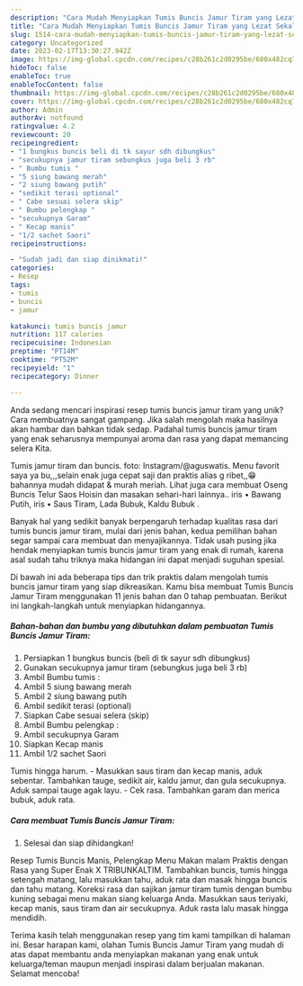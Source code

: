 ```yaml
---
description: "Cara Mudah Menyiapkan Tumis Buncis Jamur Tiram yang Lezat Sekali"
title: "Cara Mudah Menyiapkan Tumis Buncis Jamur Tiram yang Lezat Sekali"
slug: 1514-cara-mudah-menyiapkan-tumis-buncis-jamur-tiram-yang-lezat-sekali
category: Uncategorized
date: 2023-02-17T13:30:27.942Z
image: https://img-global.cpcdn.com/recipes/c28b261c2d0295be/680x482cq70/tumis-buncis-jamur-tiram-foto-resep-utama.jpg
hideToc: false
enableToc: true
enableTocContent: false
thumbnail: https://img-global.cpcdn.com/recipes/c28b261c2d0295be/680x482cq70/tumis-buncis-jamur-tiram-foto-resep-utama.jpg
cover: https://img-global.cpcdn.com/recipes/c28b261c2d0295be/680x482cq70/tumis-buncis-jamur-tiram-foto-resep-utama.jpg
author: Admin
authorAv: notfound
ratingvalue: 4.2
reviewcount: 20
recipeingredient:
- "1 bungkus buncis beli di tk sayur sdh dibungkus"
- "secukupnya jamur tiram sebungkus juga beli 3 rb"
- " Bumbu tumis "
- "5 siung bawang merah"
- "2 siung bawang putih"
- "sedikit terasi optional"
- " Cabe sesuai selera skip"
- " Bumbu pelengkap "
- "secukupnya Garam"
- " Kecap manis"
- "1/2 sachet Saori"
recipeinstructions:

- "Sudah jadi dan siap dinikmati!"
categories:
- Resep
tags:
- tumis
- buncis
- jamur

katakunci: tumis buncis jamur 
nutrition: 117 calories
recipecuisine: Indonesian
preptime: "PT14M"
cooktime: "PT52M"
recipeyield: "1"
recipecategory: Dinner

---
```





Anda sedang mencari inspirasi resep tumis buncis jamur tiram yang unik? Cara membuatnya sangat gampang. Jika salah mengolah maka hasilnya akan hambar dan bahkan tidak sedap. Padahal tumis buncis jamur tiram yang enak seharusnya mempunyai aroma dan rasa yang dapat memancing selera Kita.





Tumis jamur tiram dan buncis. foto: Instagram/@aguswatis. Menu favorit saya ya bu,,,selain enak juga cepat saji dan praktis alias g ribet,,😁 bahannya mudah didapat &amp; murah meriah. Lihat juga cara membuat Oseng Buncis Telur Saos Hoisin dan masakan sehari-hari lainnya.. iris • Bawang Putih, iris • Saus Tiram, Lada Bubuk, Kaldu Bubuk .

Banyak hal yang sedikit banyak berpengaruh terhadap kualitas rasa dari tumis buncis jamur tiram, mulai dari jenis bahan, kedua pemilihan bahan segar sampai cara membuat dan menyajikannya. Tidak usah pusing jika hendak menyiapkan tumis buncis jamur tiram yang enak di rumah, karena asal sudah tahu triknya maka hidangan ini dapat menjadi suguhan spesial.






Di bawah ini ada beberapa tips dan trik praktis dalam mengolah tumis buncis jamur tiram yang siap dikreasikan. Kamu bisa membuat Tumis Buncis Jamur Tiram menggunakan 11 jenis bahan dan 0 tahap pembuatan. Berikut ini langkah-langkah untuk menyiapkan hidangannya.

<!--inarticleads1-->

##### Bahan-bahan dan bumbu yang dibutuhkan dalam pembuatan Tumis Buncis Jamur Tiram:

1. Persiapkan 1 bungkus buncis (beli di tk sayur sdh dibungkus)
1. Gunakan secukupnya jamur tiram (sebungkus juga beli 3 rb)
1. Ambil  Bumbu tumis :
1. Ambil 5 siung bawang merah
1. Ambil 2 siung bawang putih
1. Ambil sedikit terasi (optional)
1. Siapkan  Cabe sesuai selera (skip)
1. Ambil  Bumbu pelengkap :
1. Ambil secukupnya Garam
1. Siapkan  Kecap manis
1. Ambil 1/2 sachet Saori


Tumis hingga harum. - Masukkan saus tiram dan kecap manis, aduk sebentar. Tambahkan tauge, sedikit air, kaldu jamur, dan gula secukupnya. Aduk sampai tauge agak layu. - Cek rasa. Tambahkan garam dan merica bubuk, aduk rata. 

<!--inarticleads2-->

##### Cara membuat Tumis Buncis Jamur Tiram:


1. Selesai dan siap dihidangkan!

Resep Tumis Buncis Manis, Pelengkap Menu Makan malam Praktis dengan Rasa yang Super Enak X TRIBUNKALTIM. Tambahkan buncis, tumis hingga setengah matang, lalu masukkan tahu, aduk rata dan masak hingga buncis dan tahu matang. Koreksi rasa dan sajikan jamur tiram tumis dengan bumbu kuning sebagai menu makan siang keluarga Anda. Masukkan saus teriyaki, kecap manis, saus tiram dan air secukupnya. Aduk rasta lalu masak hingga mendidih. 

Terima kasih telah menggunakan resep yang tim kami tampilkan di halaman ini. Besar harapan kami, olahan Tumis Buncis Jamur Tiram yang mudah di atas dapat membantu anda menyiapkan makanan yang enak untuk keluarga/teman maupun menjadi inspirasi dalam berjualan makanan. Selamat mencoba!

